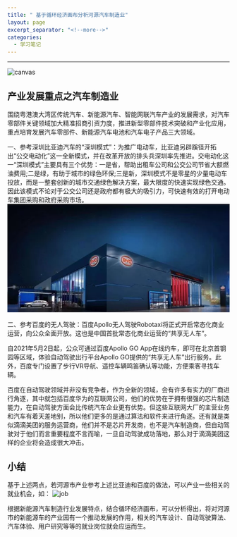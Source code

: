 ```yaml
---
title: " 基于循环经济画布分析河源汽车制造业"
layout: page
excerpt_separator: "<!--more-->"
categories:
  - 学习笔记
---
```

> 

<!--more-->


---
![canvas](https://pic.jg.com.cn/img/pinggu/1cc9a17aa468747470733a2f2f7777772e6c6978696e74616f2e636f6d2f77702d636f6e74656e742f75706c6f6164732f323032312f30352f2545362542322542332545362542412539302545352542382538322545342542412541372545342542382539412545352542452541412545372538452541462545372542422538462545362542352538452545372539342542422545352542382538332d31303234783732372e706e672e30586277.jpg)
## 产业发展重点之汽车制造业 ##

围绕粤港澳大湾区传统汽车、新能源汽车、智能网联汽车产业的发展需求，对汽车零部件关键领域加大精准招商引资力度，推进新型零部件技术突破和产业化应用，重点培育发展汽车零部件、新能源汽车电池和汽车电子产品三大领域。

一、参考深圳比亚迪汽车的“深圳模式”：为推广电动车，比亚迪另辟蹊径开拓出“公交电动化”这一全新模式，并在改革开放的排头兵深圳率先推进。交电动化这一“深圳模式”主要具有三个优势：一是省，帮助出租车公司和公交公司节省大额燃油费用;二是绿，有助于城市的绿色环保;三是新，深圳模式不是零星的少量电动车投放，而是一整套创新的城市交通绿色解决方案，最大限度的快速实现绿色交通。因此该模式不论对于公交公司还是政府都有极大的吸引力，可快速有效的打开电动车集团采购和政府采购市场。
![pyd](../assets/images/byd.jpg)

二、参考百度的无人驾驶：百度Apollo无人驾驶Robotaxi将正式开启常态化商业运营，向公众全面开放。这也是中国首批常态化商业运营的“共享无人车”。

自2021年5月2日起，公众可通过百度Apollo GO App在线约车，即可在北京首钢园等区域，体验自动驾驶出行平台Apollo GO提供的“共享无人车”出行服务。此外，百度专门设置了步行VR导航、遥控车辆鸣笛确认等功能，方便乘客寻找车辆。

百度在自动驾驶领域并非没有竞争者，作为全新的领域，会有许多有实力的厂商进行角逐，其中就包括百度华为的互联网公司，他们的优势在于拥有很强的芯片制造能力，在自动驾驶方面会比传统汽车企业更有优势。但这些互联网大厂的主营业务和汽车有着天差地别，所以他们更多的是通过算法和软件来进行角逐。还有就是类似滴滴美团的服务运营商，他们并不是芯片开发商，也不是汽车制造商，但自动驾驶对于他们而言重要程度不言而喻，一旦自动驾驶成功落地，那么对于滴滴美团这样的企业将会造成很大冲击。

## 小结 ##

基于上述两点，若河源市产业参考上述比亚迪和百度的做法，可以产业一些相关的就业机会，如：
![job](https://pic.jg.com.cn/img/pinggu/7a74b1023268747470733a2f2f7777772e6c6978696e74616f2e636f6d2f77702d636f6e74656e742f75706c6f6164732f323032312f30352f696d6167652d342d31303234783236352e706e67bbbe4caa5e.jpg)

根据新能源汽车制造行业发展特点，结合循环经济画布，可以分析得出，将对河源市的新能源车的产业园有一个推动发展的作用，相关的汽车设计、自动驾驶算法、汽车体验、用户研究等等的就业岗位就会应运而生。
